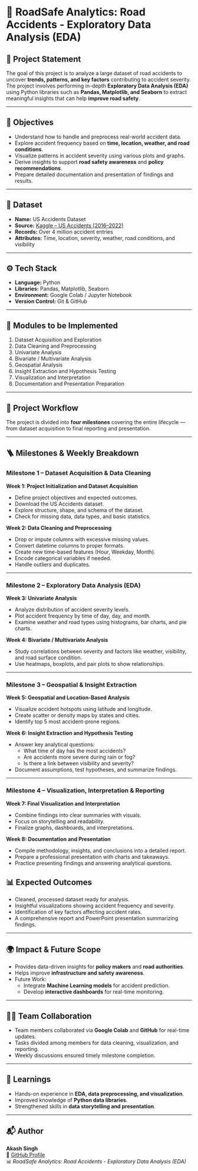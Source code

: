 # 🚗 RoadSafe Analytics: Road Accidents - Exploratory Data Analysis (EDA)

## 📘 Project Statement
The goal of this project is to analyze a large dataset of road accidents to uncover **trends, patterns, and key factors** contributing to accident severity.  
The project involves performing in-depth **Exploratory Data Analysis (EDA)** using Python libraries such as **Pandas, Matplotlib, and Seaborn** to extract meaningful insights that can help **improve road safety**.

---

## 🎯 Objectives
- Understand how to handle and preprocess real-world accident data.  
- Explore accident frequency based on **time, location, weather, and road conditions**.  
- Visualize patterns in accident severity using various plots and graphs.  
- Derive insights to support **road safety awareness** and **policy recommendations**.  
- Prepare detailed documentation and presentation of findings and results.  

---

## 🧩 Dataset
- **Name:** US Accidents Dataset  
- **Source:** [Kaggle – US Accidents (2016–2022)](https://www.kaggle.com/datasets/sobhanmoosavi/us-accidents)  
- **Records:** Over 4 million accident entries  
- **Attributes:** Time, location, severity, weather, road conditions, and visibility  

---

## ⚙️ Tech Stack
- **Language:** Python  
- **Libraries:** Pandas, Matplotlib, Seaborn  
- **Environment:** Google Colab / Jupyter Notebook  
- **Version Control:** Git & GitHub  

---

## 🧠 Modules to be Implemented
1. Dataset Acquisition and Exploration  
2. Data Cleaning and Preprocessing  
3. Univariate Analysis  
4. Bivariate / Multivariate Analysis  
5. Geospatial Analysis  
6. Insight Extraction and Hypothesis Testing  
7. Visualization and Interpretation  
8. Documentation and Presentation Preparation  

---

## 🧭 Project Workflow
The project is divided into **four milestones** covering the entire lifecycle — from dataset acquisition to final reporting and presentation.

---

## 🪜 Milestones & Weekly Breakdown

### **Milestone 1 – Dataset Acquisition & Data Cleaning**
**Week 1: Project Initialization and Dataset Acquisition**
- Define project objectives and expected outcomes.  
- Download the US Accidents dataset.  
- Explore structure, shape, and schema of the dataset.  
- Check for missing data, data types, and basic statistics.  

**Week 2: Data Cleaning and Preprocessing**
- Drop or impute columns with excessive missing values.  
- Convert datetime columns to proper formats.  
- Create new time-based features (Hour, Weekday, Month).  
- Encode categorical variables if needed.  
- Handle outliers and duplicates.  

---

### **Milestone 2 – Exploratory Data Analysis (EDA)**
**Week 3: Univariate Analysis**
- Analyze distribution of accident severity levels.  
- Plot accident frequency by time of day, day, and month.  
- Examine weather and road types using histograms, bar charts, and pie charts.  

**Week 4: Bivariate / Multivariate Analysis**
- Study correlations between severity and factors like weather, visibility, and road surface condition.  
- Use heatmaps, boxplots, and pair plots to show relationships.  

---

### **Milestone 3 – Geospatial & Insight Extraction**
**Week 5: Geospatial and Location-Based Analysis**
- Visualize accident hotspots using latitude and longitude.  
- Create scatter or density maps by states and cities.  
- Identify top 5 most accident-prone regions.  

**Week 6: Insight Extraction and Hypothesis Testing**
- Answer key analytical questions:  
  - What time of day has the most accidents?  
  - Are accidents more severe during rain or fog?  
  - Is there a link between visibility and severity?  
- Document assumptions, test hypotheses, and summarize findings.  

---

### **Milestone 4 – Visualization, Interpretation & Reporting**
**Week 7: Final Visualization and Interpretation**
- Combine findings into clear summaries with visuals.  
- Focus on storytelling and readability.  
- Finalize graphs, dashboards, and interpretations.  

**Week 8: Documentation and Presentation**
- Compile methodology, insights, and conclusions into a detailed report.  
- Prepare a professional presentation with charts and takeaways.  
- Practice presenting findings and answering analytical questions.  

## 📊 Expected Outcomes
- Cleaned, processed dataset ready for analysis.  
- Insightful visualizations showing accident frequency and severity.  
- Identification of key factors affecting accident rates.  
- A comprehensive report and PowerPoint presentation summarizing findings.  

---

## 🌍 Impact & Future Scope
- Provides data-driven insights for **policy makers** and **road authorities**.  
- Helps improve **infrastructure and safety awareness**.  
- Future Work:  
  - Integrate **Machine Learning models** for accident prediction.  
  - Develop **interactive dashboards** for real-time monitoring.  

---

## 👨‍💻 Team Collaboration
- Team members collaborated via **Google Colab** and **GitHub** for real-time updates.  
- Tasks divided among members for data cleaning, visualization, and reporting.  
- Weekly discussions ensured timely milestone completion.  

---

## 🧠 Learnings
- Hands-on experience in **EDA, data preprocessing, and visualization**.  
- Improved knowledge of **Python data libraries**.  
- Strengthened skills in **data storytelling and presentation**.  

---

## 📬 Author
**Akash Singh**  
📎 [GitHub Profile](https://github.com/AkashSinghfeb21)  
📊 *RoadSafe Analytics: Road Accidents - Exploratory Data Analysis (EDA)*  
